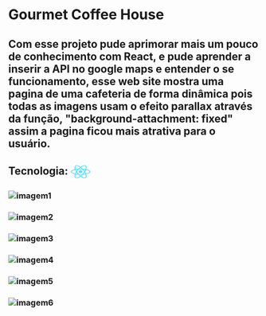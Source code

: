 # Gourmet Coffee House

## Com esse projeto pude aprimorar mais um pouco de conhecimento com React, e pude aprender a inserir a API no google maps e entender o se funcionamento, esse web site mostra uma pagina de uma cafeteria de forma dinâmica pois todas as imagens usam o efeito parallax através da função, "background-attachment: fixed" assim a pagina ficou mais atrativa para o usuário.

## Tecnologia: <img align="center" alt="React" height="30" width="40" src="https://raw.githubusercontent.com/devicons/devicon/master/icons/react/react-original.svg">

### ![imagem1](https://user-images.githubusercontent.com/121909515/234681250-4dc7d2fb-bda9-4b90-beb9-ee8421d9b21a.png)
### ![imagem2](https://user-images.githubusercontent.com/121909515/234681275-31eaea60-3a20-488a-8caf-514d0e6c2204.png)
### ![imagem3](https://user-images.githubusercontent.com/121909515/234681301-f2a2b911-f079-4753-aea9-aa4a8bc30e6f.png)
### ![imagem4](https://user-images.githubusercontent.com/121909515/234681477-869dba42-30e5-48b3-94d5-c6280833cf5f.png)
### ![imagem5](https://user-images.githubusercontent.com/121909515/234681509-b1c3b22b-7636-4f0a-b849-36c38f888352.png)
### ![imagem6](https://user-images.githubusercontent.com/121909515/234681534-56f16735-8711-430c-a27c-f4f0b6a21535.png)
